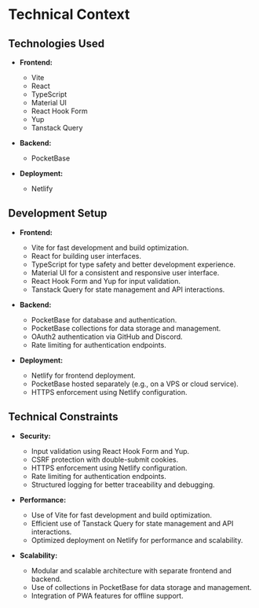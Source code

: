 # Technical Context

## Technologies Used
- **Frontend:**
  - Vite
  - React
  - TypeScript
  - Material UI
  - React Hook Form
  - Yup
  - Tanstack Query

- **Backend:**
  - PocketBase

- **Deployment:**
  - Netlify

## Development Setup
- **Frontend:**
  - Vite for fast development and build optimization.
  - React for building user interfaces.
  - TypeScript for type safety and better development experience.
  - Material UI for a consistent and responsive user interface.
  - React Hook Form and Yup for input validation.
  - Tanstack Query for state management and API interactions.

- **Backend:**
  - PocketBase for database and authentication.
  - PocketBase collections for data storage and management.
  - OAuth2 authentication via GitHub and Discord.
  - Rate limiting for authentication endpoints.

- **Deployment:**
  - Netlify for frontend deployment.
  - PocketBase hosted separately (e.g., on a VPS or cloud service).
  - HTTPS enforcement using Netlify configuration.

## Technical Constraints
- **Security:**
  - Input validation using React Hook Form and Yup.
  - CSRF protection with double-submit cookies.
  - HTTPS enforcement using Netlify configuration.
  - Rate limiting for authentication endpoints.
  - Structured logging for better traceability and debugging.

- **Performance:**
  - Use of Vite for fast development and build optimization.
  - Efficient use of Tanstack Query for state management and API interactions.
  - Optimized deployment on Netlify for performance and scalability.

- **Scalability:**
  - Modular and scalable architecture with separate frontend and backend.
  - Use of collections in PocketBase for data storage and management.
  - Integration of PWA features for offline support.
